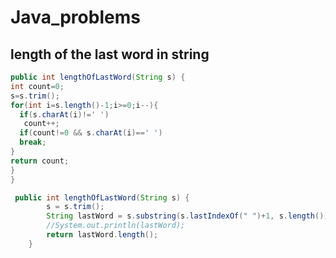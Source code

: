 # Java_problems

## length of the last word in string

```java
public int lengthOfLastWord(String s) {
int count=0;
s=s.trim();
for(int i=s.length()-1;i>=0;i--){
  if(s.charAt(i)!=' ')
   count++;
  if(count!=0 && s.charAt(i)==' ')
  break;
}
return count; 
}
}
```

```java
 public int lengthOfLastWord(String s) {
        s = s.trim();
        String lastWord = s.substring(s.lastIndexOf(" ")+1, s.length());
        //System.out.println(lastWord);
        return lastWord.length();
    }

```
